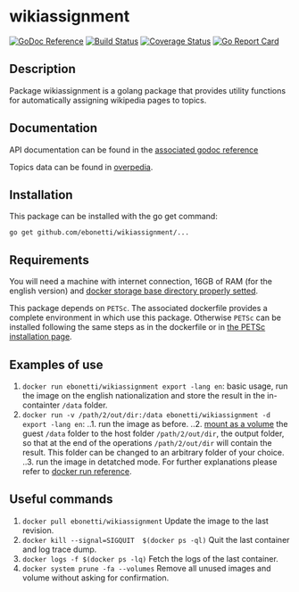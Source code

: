 wikiassignment
========

[![GoDoc Reference](https://godoc.org/github.com/ebonetti/wikiassignment?status.svg)](http://godoc.org/github.com/ebonetti/wikiassignment)
[![Build Status](https://travis-ci.org/ebonetti/wikiassignment.svg?branch=master)](https://travis-ci.org/ebonetti/wikiassignment)
[![Coverage Status](https://coveralls.io/repos/ebonetti/wikiassignment/badge.svg?branch=master)](https://coveralls.io/r/ebonetti/wikiassignment?branch=master)
[![Go Report Card](https://goreportcard.com/badge/github.com/ebonetti/wikiassignment)](https://goreportcard.com/report/github.com/ebonetti/wikiassignment)

Description
-----------

Package wikiassignment is a golang package that provides utility functions for automatically assigning wikipedia pages to topics. 

Documentation
-------------
API documentation can be found in the [associated godoc reference](https://godoc.org/github.com/ebonetti/wikiassignment)

Topics data can be found in [overpedia](https://github.com/ebonetti/overpedia/tree/master/nationalization/languages).

Installation
------------

This package can be installed with the go get command:

    go get github.com/ebonetti/wikiassignment/...

Requirements
-------------

You will need a machine with internet connection, 16GB of RAM (for the english version) and [docker storage base directory properly setted](https://forums.docker.com/t/how-do-i-change-the-docker-image-installation-directory/1169).

This package depends on `PETSc`. The associated dockerfile provides a complete environment in which use this package. Otherwise `PETSc` can be installed following the same steps as in the dockerfile or in [the PETSc installation page](https://www.mcs.anl.gov/petsc/documentation/installation.html).

Examples of use
-------------

1. `docker run ebonetti/wikiassignment export -lang en`: basic usage, run the image on the english nationalization and store the result in the in-containter `/data` folder.
2. `docker run -v /path/2/out/dir:/data ebonetti/wikiassignment -d export -lang en`:
..1. run the image as before.
..2. [mount as a volume](https://docs.docker.com/storage/volumes/) the guest `/data` folder to the host folder `/path/2/out/dir`, the output folder, so that at the end of the operations  `/path/2/out/dir` will contain the result. This folder can be changed to an arbitrary folder of your choice.
..3. run the image in detatched mode.
For further explanations please refer to [docker run reference](https://docs.docker.com/engine/reference/run).

Useful commands
-------------
1. `docker pull ebonetti/wikiassignment` Update the image to the last revision.
2. `docker kill --signal=SIGQUIT  $(docker ps -ql)` Quit the last container and log trace dump.
4. `docker logs -f $(docker ps -lq)` Fetch the logs of the last container.
5. `docker system prune -fa --volumes` Remove all unused images and volume without asking for confirmation.